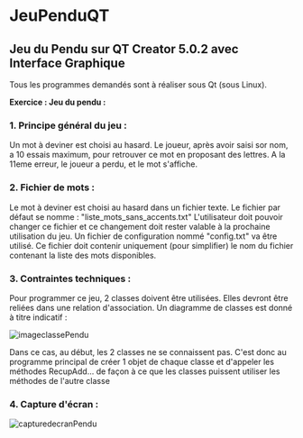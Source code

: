 # JeuPenduQT
## Jeu du Pendu sur QT Creator 5.0.2 avec Interface Graphique 

<p>
Tous les programmes demandés sont à réaliser sous Qt (sous Linux).
  
**Exercice : Jeu du pendu :**
  
### 1. Principe général du jeu :
  
  Un mot à deviner est choisi au hasard. Le joueur, après avoir saisi sor nom, a 10 essais maximum, pour retrouver ce mot en proposant des lettres.
  A la 11eme erreur, le joueur a perdu, et le mot s'affiche. 
</p>

<p>
  
### 2. Fichier de mots :
  
Le mot à deviner est choisi au hasard dans un fichier texte. Le fichier par défaut se nomme : "liste_mots_sans_accents.txt"
L'utilisateur doit pouvoir changer ce fichier et ce changement doit rester valable à la prochaine utilisation du jeu.
Un fichier de configuration nommé "config.txt" va être utilisé. Ce fichier doit contenir uniquement (pour simplifier) le nom du fichier contenant la liste des mots disponibles.
</p>

<p>
  
### 3. Contraintes techniques :
  
Pour programmer ce jeu, 2 classes doivent être utilisées. Elles devront être reliées dans une relation d'association.
Un diagramme de classes est donné à titre indicatif :
  
![imageclassePendu](https://user-images.githubusercontent.com/97070339/214686979-e5e905ff-8f69-4acf-98e3-053b61e64de6.jpg)
  
  Dans ce cas, au début, les 2 classes ne se connaissent pas. 
  C'est donc au programme principal de créer 1 objet de chaque classe et d'appeler les méthodes RecupAdd... de façon à ce que les classes puissent utiliser les méthodes de l'autre classe  
</p>

<p>

  ### 4. Capture d'écran :
  
![capturedecranPendu](https://user-images.githubusercontent.com/97070339/214686804-f193191b-485c-4168-a642-566dbd761df0.jpg)

</p>
